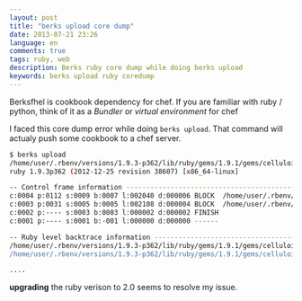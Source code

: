 ```yaml
---
layout: post
title: "berks upload core dump"
date: 2013-07-21 23:26
language: en
comments: true
tags: ruby, web
description: Berks ruby core dump while doing berks upload
keywords: berks upload ruby coredump
---
```


Berksfhel is cookbook dependency for chef. If you are familiar with ruby / python,
think of it as a *Bundler* or *virtual environment* for chef

I faced this core dump error while doing `berks upload`. That command will actualy
push some cookbook to a chef server.

```bash
$ berks upload
/home/user/.rbenv/versions/1.9.3-p362/lib/ruby/gems/1.9.1/gems/celluloid-0.14.1/lib/celluloid/tasks.rb:47: [BUG] Segmentation fault
ruby 1.9.3p362 (2012-12-25 revision 38607) [x86_64-linux]

-- Control frame information -----------------------------------------------
c:0004 p:0112 s:0009 b:0007 l:002040 d:000006 BLOCK  /home/user/.rbenv/versions/1.9.3-p362/lib/ruby/gems/1.9.1/gems/celluloid-0.14.1/lib/celluloid/tasks.rb:47
c:0003 p:0031 s:0005 b:0005 l:002108 d:000004 BLOCK  /home/user/.rbenv/versions/1.9.3-p362/lib/ruby/gems/1.9.1/gems/celluloid-0.14.1/lib/celluloid/tasks/task_fiber.rb:11
c:0002 p:---- s:0003 b:0003 l:000002 d:000002 FINISH
c:0001 p:---- s:0001 b:-001 l:000000 d:000000 ------

-- Ruby level backtrace information ----------------------------------------
/home/user/.rbenv/versions/1.9.3-p362/lib/ruby/gems/1.9.1/gems/celluloid-0.14.1/lib/celluloid/tasks/task_fiber.rb:11:in `block in create'
/home/user/.rbenv/versions/1.9.3-p362/lib/ruby/gems/1.9.1/gems/celluloid-0.14.1/lib/celluloid/tasks.rb:47:in `block in initialize'

....
```

**upgrading** the ruby verison to 2.0 seems to resolve my issue.
